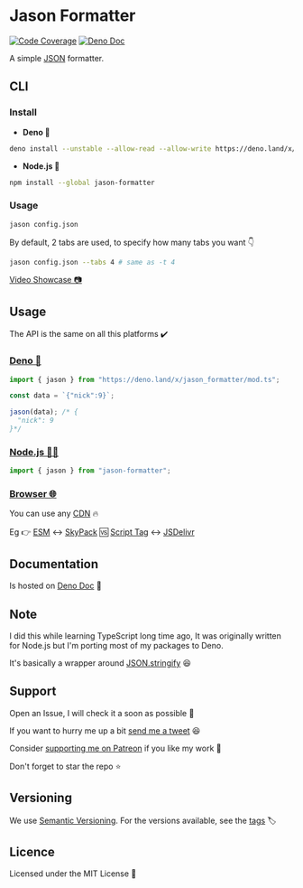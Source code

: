 # Jason Formatter

[![Code Coverage](https://codecov.io/gh/ultirequiem/jason-formatter/branch/main/graph/badge.svg)](https://codecov.io/gh/ultirequiem/jason-formatter)
[![Deno Doc](https://doc.deno.land/badge.svg)](https://doc.deno.land/https/deno.land/x/jason_formatter/mod.ts)

A simple [JSON](https://json.org) formatter.

## CLI

### Install

- **Deno 🎃**

```sh
deno install --unstable --allow-read --allow-write https://deno.land/x/jason_formatter/jason.ts
```

- **Node.js 🐼**

```sh
npm install --global jason-formatter
```

### Usage

```bash
jason config.json
```

By default, 2 tabs are used, to specify how many tabs you want 👇

```bash
jason config.json --tabs 4 # same as -t 4
```

[Video Showcase 📷](https://youtu.be/2dfXYhPswv0)

## Usage

The API is the same on all this platforms ✔️

### [Deno 🦕](https://deno.land/x/jason_formatter)

```typescript
import { jason } from "https://deno.land/x/jason_formatter/mod.ts";

const data = `{"nick":9}`;

jason(data); /* {
  "nick": 9
}*/
```

### [Node.js 🐢🚀](https://npmjs.com/package/jason-formatter)

```ts
import { jason } from "jason-formatter";
```

### [Browser 🌐](https://developer.mozilla.org/en-US/docs/Glossary/Browser)

You can use any [CDN](https://en.wikipedia.org/wiki/Content_delivery_network) 🔥

Eg 👉
[ESM](https://developer.mozilla.org/en-US/docs/Web/JavaScript/Guide/Modules) ↔️
[SkyPack](https://cdn.skypack.dev/jason-formatter) 🆚
[Script Tag](https://developer.mozilla.org/en-US/docs/Web/HTML/Element/script)
↔️ [JSDelivr](https://cdn.jsdelivr.net/npm/jason-formatter)

## Documentation

Is hosted on
[Deno Doc](https://doc.deno.land/https://deno.land/x/jason_formatter/mod.ts) 📄

## Note

I did this while learning TypeScript long time ago, It was originally written
for Node.js but I'm porting most of my packages to Deno.

It's basically a wrapper around
[JSON.stringify](https://developer.mozilla.org/en-US/docs/Web/JavaScript/Reference/Global_Objects/JSON/stringify)
😆

## Support

Open an Issue, I will check it a soon as possible 👀

If you want to hurry me up a bit
[send me a tweet](https://twitter.com/UltiRequiem) 😆

Consider [supporting me on Patreon](https://patreon.com/UltiRequiem) if you like
my work 🙏

Don't forget to star the repo ⭐

## Versioning

We use [Semantic Versioning](http://semver.org). For the versions available, see
the [tags](https://github.com/UltiRequiem/jason-formatter/tags) 🏷️

## Licence

Licensed under the MIT License 📄
